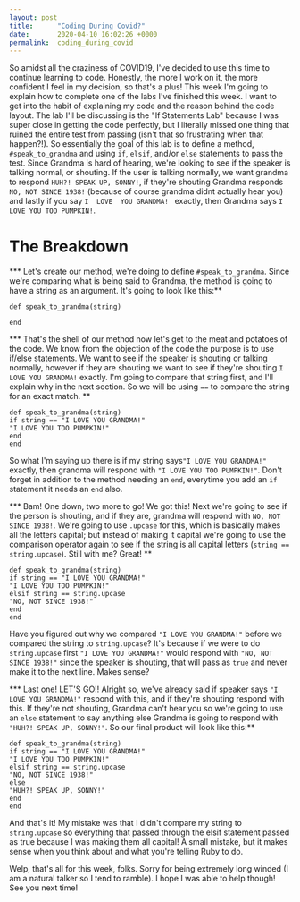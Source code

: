 ```yaml
---
layout: post
title:      "Coding During Covid?"
date:       2020-04-10 16:02:26 +0000
permalink:  coding_during_covid
---
```



So amidst all the craziness of COVID19, I've decided to use this time to continue learning to code. Honestly, the more I work on it, the more confident I feel in my decision, so that's a plus! This week I'm going to explain how to complete one of the labs I've finished this week. I want to get into the habit of explaining my code and the reason behind the code layout. The lab I'll be discussing is the "If Statements Lab" because I was super close in getting the code perfectly, but I literally missed one thing that ruined the entire test from passing (isn't that so frustrating when that happen?!). So essentially the goal of this lab is to define a method, `#speak_to_grandma` and using `if`, `elsif`, and/or `else` statements to pass the test. Since Grandma is hard  of hearing, we're looking to see if the speaker is talking normal, or shouting. If the user is talking normally, we want grandma to respond `HUH?! SPEAK UP, SONNY!`, if they're shouting Grandma responds `NO, NOT SINCE 1938!` (because of course grandma didnt actually  hear you) and lastly if you say `I  LOVE  YOU GRANDMA! ` exactly,  then Grandma says `I LOVE YOU TOO PUMPKIN!`. 

# **The Breakdown**
*** Let's create our method, we're doing to define `#speak_to_grandma`. Since we're comparing what is being said to Grandma, the method is going to have a string as an argument. It's  going to look  like this:**

```
def speak_to_grandma(string)

end
```

*** That's  the shell of our method now let's get to the meat and potatoes of the code. We know from the objection of the code the purpose is to use if/else statements. We want to see if the speaker is shouting or talking normally, however if they are shouting we want to see if they're shouting `I LOVE YOU GRANDMA!`  exactly. I'm going to compare that string first,  and I'll explain why in the next section. So we will be using `==` to compare the string for an exact match. **

```
def speak_to_grandma(string)
if string == "I LOVE YOU GRANDMA!"
"I LOVE YOU TOO PUMPKIN!"
end
end
```

So what I'm saying up there is if my string says`"I LOVE YOU GRANDMA!"` exactly, then grandma will respond with `"I LOVE YOU TOO PUMPKIN!"`.  Don't forget in addition to the method needing an `end`, everytime you add an `if` statement it needs an `end` also. 


*** Bam! One down, two more to go! We got this! Next we're going to see if the person is shouting, and if they are, grandma will respond with `NO, NOT SINCE 1938!`. We're going to use `.upcase` for this, which is basically makes all the letters capital; but instead of making it capital we're going to use the comparison operator again to see if the string is all capital letters (`string == string.upcase`). Still with me? Great! **

```
def speak_to_grandma(string)
if string == "I LOVE YOU GRANDMA!"
"I LOVE YOU TOO PUMPKIN!"
elsif string == string.upcase
"NO, NOT SINCE 1938!"
end
end
```

 Have you figured out why we compared `"I LOVE YOU GRANDMA!"` before we compared the string to `string.upcase`? It's because if we were to do `string.upcase` first `"I LOVE YOU GRANDMA!"` would respond with `"NO, NOT SINCE 1938!"` since the speaker is shouting, that will pass as `true` and never make it to the next line. Makes sense? 

*** Last one! LET'S GO!! Alright so, we've already said if speaker says `"I LOVE YOU GRANDMA!"` respond with this, and if they're shouting respond with this. If they're not shouting, Grandma can't hear you so we're going to use an `else` statement to say anything else Grandma is going to respond with `"HUH?! SPEAK UP, SONNY!"`.  So our final product will look like this:**

```
def speak_to_grandma(string)
if string == "I LOVE YOU GRANDMA!"
"I LOVE YOU TOO PUMPKIN!"
elsif string == string.upcase
"NO, NOT SINCE 1938!"
else
"HUH?! SPEAK UP, SONNY!"
end
end
```

And that's it! My mistake was that I didn't compare my string to `string.upcase` so everything that passed through the elsif statement passed as true because I was making them all capital! A small mistake, but it makes sense when you think about and what you're telling Ruby to do. 

Welp, that's all for this week, folks. Sorry for being extremely long winded (I am a natural talker so I tend to ramble). I hope I was able to help though! See you next time! 
